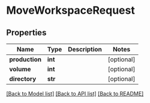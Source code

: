 # MoveWorkspaceRequest

## Properties

Name | Type | Description | Notes
------------ | ------------- | ------------- | -------------
**production** | **int** |  | [optional] 
**volume** | **int** |  | [optional] 
**directory** | **str** |  | [optional] 

[[Back to Model list]](../#documentation-for-models) [[Back to API list]](../#documentation-for-api-endpoints) [[Back to README]](../)


